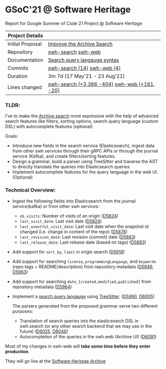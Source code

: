 # GSoC'21 @ Software Heritage
Report for Google Summer of Code 21 Project @ Software Heritage

| Project Details|  |
|---	|---	|
|Initial Proposal|  [Improve the Archive Search](https://docs.google.com/document/d/1pEpm7eHnTO3feNmCShuWkOCVFzo-9l2dMrja_OdjyO4/edit)|
|Repository|[swh-search](https://forge.softwareheritage.org/source/swh-search/) [swh-web](https://forge.softwareheritage.org/source/swh-web/)|
|Documentation|[Search query langauge syntax](https://docs.softwareheritage.org/devel/swh-search/query-language.html)|
|Commits| [swh-search (14)](https://github.com/SoftwareHeritage/swh-search/commits?author=KShivendu) [swh-web (4)](https://github.com/SoftwareHeritage/swh-web/commits?author=KShivendu)|
|Duration| 3m 7d (17 May'21 - 23 Aug'21)|
|Lines changed| [swh-search (+3,366 -404)](https://github.com/SoftwareHeritage/swh-search/graphs/contributors) [swh-web (+161, -20)](https://github.com/SoftwareHeritage/swh-web/graphs/contributors) |

### TLDR:
I've to make the [Archive search](http://archive.softwareheritage.org/) more expressive with the help of advanced search features like filters, sorting options, search query language (custom DSL) with autocomplete features (optional)

Goals:
- Introduce new fields in the search service (Elasticsearch), ingest data from other swh services through their gRPC APIs or through the journal service (Kafka), and create filters/sorting features.
- Design a grammar, build a parser using TreeSitter and traverse the AST to directly translate the queries into Elasticsearch queries.
- Implement autocomplete features for the query language in the web UI. (Optional)

### Technical Overview:
- Ingest the following fields into Elasticsearch from the journal service(kafka) or from other swh services:
  - `nb_visits`: Number of visits of an origin ([D5824](https://forge.softwareheritage.org/D5824))
  - `last_visit_date`: Last visit date ([D5824](https://forge.softwareheritage.org/D5824))
  - `last_eventful_visit_date`: Last visit date when the snapshot id changed (i.e. change in content of the repo) ([D5878](https://forge.softwareheritage.org/D5878))
  - `last_revision_date`: Last revision (commit) date ([D5883](https://forge.softwareheritage.org/D5883))
  - `last_release_date`: Last release date (based on tags) ([D5883](https://forge.softwareheritage.org/D5883))

- Add support for `sort_by`, `limit` in origin search ([D5918](https://forge.softwareheritage.org/D5918))
- Add support for searching `license`, `programmingLangauge`, and `keywords` (repo tags + README/description) from repository metadata ([D5949](https://forge.softwareheritage.org/D5949), [D5963](https://forge.softwareheritage.org/D5963))
- Add support for searching `date_{created,modified,published}` from repository metadata ([D5964](https://forge.softwareheritage.org/D5964))
- Implement a [search query langauge](https://docs.softwareheritage.org/devel/swh-search/query-language.html) using [TreeSitter](https://tree-sitter.github.io/tree-sitter/). ([D5990](https://forge.softwareheritage.org/D5990), [D6005](https://forge.softwareheritage.org/D6005))
  
  The parsers generated from the proposed grammar serve two different purposes:
  - Translation of search queries into the elasticsearch DSL in swh.search (or any
  other search backend that we may use in the future) ([D6025](https://forge.softwareheritage.org/D6025), [D6046](https://forge.softwareheritage.org/D6046))
  - Autocompletion of the queries in the swh.web (Archive UI) ([D6091](https://forge.softwareheritage.org/D6091)) 

Most of my changes in swh-web will **take some time before they enter production**.

They will go live at the [Software Heritage Archive](http://archive.softwareheritage.org/)
